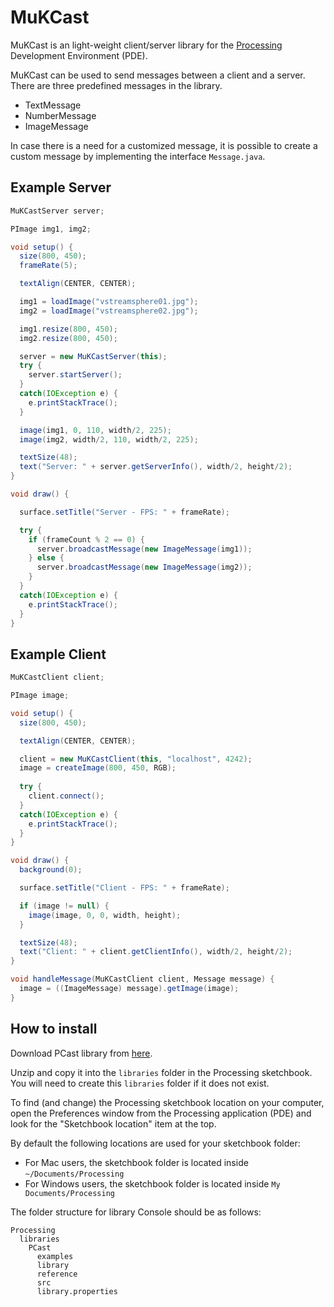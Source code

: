 # MuKCast

MuKCast is an light-weight client/server library for the [Processing](http://processing.org/) Development Environment (PDE).

MuKCast can be used to send messages between a client and a server. There are three predefined messages in the library.

* TextMessage
* NumberMessage
* ImageMessage

In case there is a need for a customized message, it is possible to create a custom message by implementing the interface `Message.java`.

## Example Server

```java
MuKCastServer server;

PImage img1, img2;

void setup() {
  size(800, 450);
  frameRate(5);

  textAlign(CENTER, CENTER);

  img1 = loadImage("vstreamsphere01.jpg");
  img2 = loadImage("vstreamsphere02.jpg");

  img1.resize(800, 450);
  img2.resize(800, 450);

  server = new MuKCastServer(this);
  try {
  	server.startServer();
  } 
  catch(IOException e) {
    e.printStackTrace();
  }

  image(img1, 0, 110, width/2, 225);
  image(img2, width/2, 110, width/2, 225);

  textSize(48);
  text("Server: " + server.getServerInfo(), width/2, height/2);
}

void draw() {

  surface.setTitle("Server - FPS: " + frameRate);

  try {
    if (frameCount % 2 == 0) {
      server.broadcastMessage(new ImageMessage(img1));
    } else {
      server.broadcastMessage(new ImageMessage(img2));
    }
  } 
  catch(IOException e) {
    e.printStackTrace();
  }
}
```

## Example Client

```java
MuKCastClient client;

PImage image;

void setup() {
  size(800, 450);

  textAlign(CENTER, CENTER);

  client = new MuKCastClient(this, "localhost", 4242);
  image = createImage(800, 450, RGB);
  
  try {
    client.connect();
  } 
  catch(IOException e) {
    e.printStackTrace();
  }
}

void draw() {
  background(0);

  surface.setTitle("Client - FPS: " + frameRate);

  if (image != null) {
    image(image, 0, 0, width, height);
  }

  textSize(48);
  text("Client: " + client.getClientInfo(), width/2, height/2);
}

void handleMessage(MuKCastClient client, Message message) {
  image = ((ImageMessage) message).getImage(image);
}
```

## How to install

Download PCast library from [here](https://github.com/keshrath/PCast/raw/master/distribution/PCast/download/PCast.zip).

Unzip and copy it into the `libraries` folder in the Processing sketchbook. You will need to create this `libraries` folder if it does not exist.

To find (and change) the Processing sketchbook location on your computer, open the Preferences window from the Processing application (PDE) and look for the "Sketchbook location" item at the top.

By default the following locations are used for your sketchbook folder: 
  * For Mac users, the sketchbook folder is located inside `~/Documents/Processing` 
  * For Windows users, the sketchbook folder is located inside `My Documents/Processing`

The folder structure for library Console should be as follows:

```
Processing
  libraries
    PCast
      examples
      library
      reference
      src
      library.properties
```